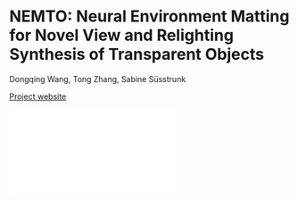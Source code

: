 # NEMTO: Neural Environment Matting for Novel View and Relighting Synthesis of Transparent Objects

Dongqing Wang, Tong Zhang, Sabine Süsstrunk

[Project website](https://ivrl.github.io/NEMTO/)

![Figure Abstract](/static/images/teaser-new.pdf)